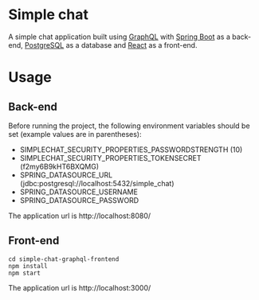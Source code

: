 # Simple chat

A simple chat application built using [GraphQL](https://graphql.org/) with [Spring Boot](https://spring.io/projects/spring-boot) as a back-end, [PostgreSQL](https://www.postgresql.org/) as a database and [React](https://reactjs.org/) as a front-end.

# Usage

## Back-end
Before running the project, the following environment variables should be set (example values are in parentheses):
* SIMPLECHAT_SECURITY_PROPERTIES_PASSWORDSTRENGTH (10)
* SIMPLECHAT_SECURITY_PROPERTIES_TOKENSECRET (f2my6B9kHT6BXQMG)
* SPRING_DATASOURCE_URL (jdbc:postgresql://localhost:5432/simple_chat)
* SPRING_DATASOURCE_USERNAME
* SPRING_DATASOURCE_PASSWORD

The application url is http://localhost:8080/

## Front-end
```
cd simple-chat-graphql-frontend
npm install
npm start
```

The application url is http://localhost:3000/


